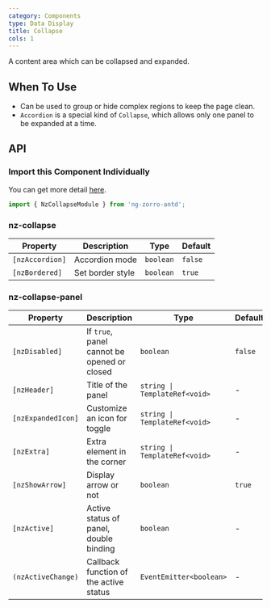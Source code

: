 ```yaml
---
category: Components
type: Data Display
title: Collapse
cols: 1
---
```


A content area which can be collapsed and expanded.

## When To Use

- Can be used to group or hide complex regions to keep the page clean.
- `Accordion` is a special kind of `Collapse`, which allows only one panel to be expanded at a time.

## API

### Import this Component Individually

You can get more detail [here](/docs/getting-started/en#import-a-component-individually).

```ts
import { NzCollapseModule } from 'ng-zorro-antd';
```

### nz-collapse

| Property | Description | Type | Default |
| -------- | ----------- | ---- | ------- |
| `[nzAccordion]` | Accordion mode | `boolean` | `false`|
| `[nzBordered]` | Set border style | `boolean` | `true` |

### nz-collapse-panel

| Property | Description | Type | Default |
| -------- | ----------- | ---- | ------- |
| `[nzDisabled]` | If `true`, panel cannot be opened or closed | `boolean` | `false` |
| `[nzHeader]` | Title of the panel | `string \| TemplateRef<void>` | - |
| `[nzExpandedIcon]` | Customize an icon for toggle | `string \| TemplateRef<void>` | - |
| `[nzExtra]` | Extra element in the corner | `string \| TemplateRef<void>` | - |
| `[nzShowArrow]` | Display arrow or not | `boolean` | `true` |
| `[nzActive]` | Active status of panel, double binding | `boolean` | - |
| `(nzActiveChange)` | Callback function of the active status | `EventEmitter<boolean>` | - |
